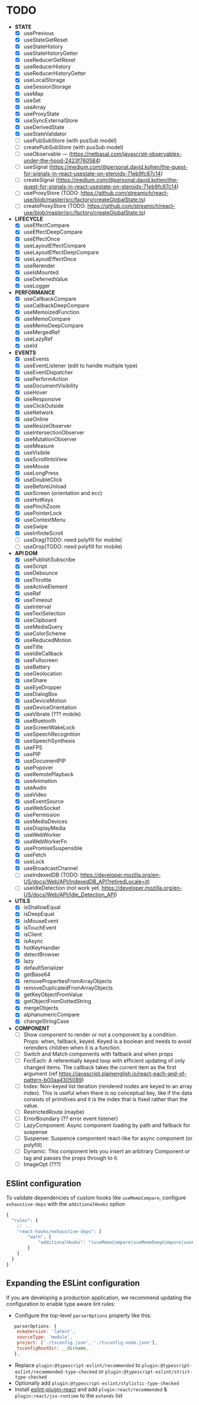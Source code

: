 # TODO
- __STATE__
	- [x] usePrevious
	- [x] useStateGetReset
	- [x] useStateHistory
	- [x] useStateHistoryGetter
	- [x] useReducerGetReset
	- [x] useReducerHistory
	- [x] useReducerHistoryGetter
	- [x] useLocalStorage
	- [x] useSessionStorage
	- [x] useMap
	- [x] useSet
	- [x] useArray
	- [x] useProxyState
	- [x] useSyncExternalStore
	- [x] useDerivedState
	- [x] useStateValidator
	- [ ] usePubSubStore (with pusSub model)
	- [ ] createPubSubStore (with pusSub model)
	- [ ] useObservable — (https://netbasal.com/javascript-observables-under-the-hood-2423f760584)
	- [ ] useSignal (https://medium.com/@personal.david.kohen/the-quest-for-signals-in-react-usestate-on-steroids-71eb9fc87c14)
	- [ ] createSignal (https://medium.com/@personal.david.kohen/the-quest-for-signals-in-react-usestate-on-steroids-71eb9fc87c14)
	- [ ] useProxyStore (TODO: https://github.com/streamich/react-use/blob/master/src/factory/createGlobalState.ts)
	- [ ] createProxyStore (TODO: https://github.com/streamich/react-use/blob/master/src/factory/createGlobalState.ts)

- __LIFECYCLE__
	- [x] useEffectCompare
	- [x] useEffectDeepCompare
	- [x] useEffectOnce
	- [x] useLayoutEffectCompare
	- [x] useLayoutEffectDeepCompare
	- [x] useLayoutEffectOnce
	- [x] useRerender
	- [x] useIsMounted
	- [x] useDeferredValue
	- [x] useLogger

- __PERFORMANCE__
	- [x] useCallbackCompare
	- [x] useCallbackDeepCompare
	- [x] useMemoizedFunction
	- [x] useMemoCompare
	- [x] useMemoDeepCompare
	- [x] useMergedRef
	- [x] useLazyRef
	- [x] useId

- __EVENTS__
	- [x] useEvents
	- [x] useEventListener (edit to handle multiple type)
	- [x] useEventDispatcher
	- [x] usePerformAction
	- [x] useDocumentVisibility
	- [x] useHover
	- [x] useResponsive
	- [x] useClickOutside
	- [x] useNetwork
	- [x] useOnline
	- [x] useResizeObserver
	- [x] useIntersectionObserver
	- [x] useMutationObserver
	- [x] useMeasure
	- [x] useVisibile
	- [x] useScrollIntoView
	- [x] useMouse
	- [x] useLongPress
	- [x] useDoubleClick
	- [x] useBeforeUnload
	- [x] useScreen (orientation and ecc)
	- [x] useHotKeys
	- [x] usePinchZoom
	- [x] usePointerLock
	- [x] useContextMenu
   	- [x] useSwipe
	- [x] useInfiniteScroll
	- [ ] useDrag(TODO: need polyfill for mobile)
	- [ ] useDrop(TODO: need polyfill for mobile)

- __API DOM__
	- [x] usePublishSubscribe
	- [x] useScript
	- [x] useDebounce
	- [x] useThrottle
	- [x] useActiveElement
	- [x] useRaf
	- [x] useTimeout
	- [x] useInterval
	- [x] useTextSelection
	- [x] useClipboard
	- [x] useMediaQuery
	- [x] useColorScheme
	- [x] useReducedMotion
	- [x] useTitle
	- [x] useIdleCallback
	- [x] useFullscreen
	- [x] useBattery
	- [x] useGeolocation
	- [x] useShare
	- [x] useEyeDropper
	- [x] useDialogBox
	- [x] useDeviceMotion
	- [x] useDeviceOrientation
	- [x] useVibrate (??? mobile)
	- [x] useBluetooth
	- [x] useScreenWakeLock
	- [x] useSpeechRecognition
	- [x] useSpeechSynthesis
	- [x] useFPS
	- [x] usePIP
	- [x] useDocumentPIP
	- [x] usePopover
	- [x] useRemotePlayback
	- [x] useAnimation
	- [x] useAudio
	- [x] useVideo
	- [x] useEventSource
	- [x] useWebSocket
	- [x] usePermission
	- [x] useMediaDevices
	- [x] useDisplayMedia
	- [x] useWebWorker
	- [x] useWebWorkerFn
	- [x] usePromiseSuspensible
	- [x] useFetch
	- [x] useLock
	- [x] useBroadcastChannel
	- [ ] useIndexedDB (TODO: https://developer.mozilla.org/en-US/docs/Web/API/IndexedDB_API?retiredLocale=it)
	- [ ] useIdleDetection (not work yet. https://developer.mozilla.org/en-US/docs/Web/API/Idle_Detection_API)

- __UTILS__
	- [x] isShallowEqual
	- [x] isDeepEqual
	- [x] isMouseEvent
	- [x] isTouchEvent
	- [x] isClient
	- [x] isAsync
	- [x] hotKeyHandler
	- [x] detectBrowser
	- [x] lazy
	- [x] defaultSerializer
	- [x] getBase64
	- [x] removePropertiesFromArrayObjects
	- [x] removeDuplicatedFromArrayObjects
	- [x] getKeyObjectFromValue
	- [x] getObjectFromDottedString
	- [x] mergeObjects
	- [x] alphanumericCompare
	- [x] changeStringCase

- __COMPONENT__
	- [ ] Show component to render or not a component by a condition. Props: when, fallback, keyed. Keyed is a boolean and needs to avoid rerenders children when it is a function.
	- [ ] Switch and Match components with fallback and when props
	- [ ] For/Each: A referentially keyed loop with efficient updating of only changed items. The callback takes the current item as the first argument (ref https://javascript.plainenglish.io/react-each-and-of-pattern-b00aa4305089)
	- [ ] Index: Non-keyed list iteration (rendered nodes are keyed to an array index). This is useful when there is no conceptual key, like if the data consists of primitives and it is the index that is fixed rather than the value.
	- [ ] RestrictedRoute (maybe)
	- [ ] ErrorBoundary (?? error event listener)
	- [ ] LazyComponent: Async component loading by path and fallback for suspense
	- [ ] Suspense: Suspence compontent react-like for async component (or polyfill)
	- [ ] Dynamic: This component lets you insert an arbitrary Component or tag and passes the props through to it.
	- [ ] ImageOpt (???)

## ESlint configuration
To validate dependencies of custom hooks like `useMemoCompare`, configure `exhaustive-deps` with the `additionalHooks` option
```js
{
  "rules": {
    // ...
    "react-hooks/exhaustive-deps": [
		"warn", {
			"additionalHooks": "(useMemoCompare|useMemoDeepCompare|useCallbackCompare|useCallbackDeepCompare|useLayoutEffectCompare|useLayoutEffectDeepCompare|useInsertionEffectCompare|useInsertionEffectDeepCompare|useEffectCompare|useEffectDeepCompare|usePromiseSuspensible)"
    	}
	]
  }
}
```

## Expanding the ESLint configuration

If you are developing a production application, we recommend updating the configuration to enable type aware lint rules:

- Configure the top-level `parserOptions` property like this:

```js
   parserOptions: {
    ecmaVersion: 'latest',
    sourceType: 'module',
    project: ['./tsconfig.json', './tsconfig.node.json'],
    tsconfigRootDir: __dirname,
   },
```

- Replace `plugin:@typescript-eslint/recommended` to `plugin:@typescript-eslint/recommended-type-checked` or `plugin:@typescript-eslint/strict-type-checked`
- Optionally add `plugin:@typescript-eslint/stylistic-type-checked`
- Install [eslint-plugin-react](https://github.com/jsx-eslint/eslint-plugin-react) and add `plugin:react/recommended` & `plugin:react/jsx-runtime` to the `extends` list
